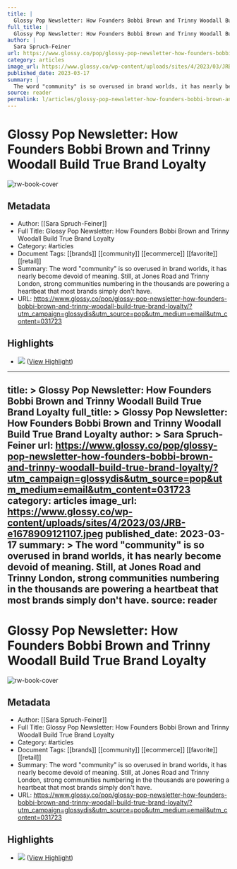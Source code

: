 ```yaml
---
title: |
  Glossy Pop Newsletter: How Founders Bobbi Brown and Trinny Woodall Build True Brand Loyalty
full_title: |
  Glossy Pop Newsletter: How Founders Bobbi Brown and Trinny Woodall Build True Brand Loyalty
author: |
  Sara Spruch-Feiner
url: https://www.glossy.co/pop/glossy-pop-newsletter-how-founders-bobbi-brown-and-trinny-woodall-build-true-brand-loyalty/?utm_campaign=glossydis&utm_source=pop&utm_medium=email&utm_content=031723
category: articles
image_url: https://www.glossy.co/wp-content/uploads/sites/4/2023/03/JRB-e1678909121107.jpeg
published_date: 2023-03-17
summary: |
  The word "community" is so overused in brand worlds, it has nearly become devoid of meaning. Still, at Jones Road and Trinny London, strong communities numbering in the thousands are powering a heartbeat that most brands simply don't have.
source: reader
permalink: l/articles/glossy-pop-newsletter-how-founders-bobbi-brown-and-trinny-woodall-build-true-brand-loyalty
---
```

# Glossy Pop Newsletter: How Founders Bobbi Brown and Trinny Woodall Build True Brand Loyalty

![rw-book-cover](https://www.glossy.co/wp-content/uploads/sites/4/2023/03/JRB-e1678909121107.jpeg)

## Metadata
- Author: [[Sara Spruch-Feiner]]
- Full Title: Glossy Pop Newsletter: How Founders Bobbi Brown and Trinny Woodall Build True Brand Loyalty
- Category: #articles
- Document Tags: [[brands]] [[community]] [[ecommerce]] [[favorite]] [[retail]] 
- Summary: The word "community" is so overused in brand worlds, it has nearly become devoid of meaning. Still, at Jones Road and Trinny London, strong communities numbering in the thousands are powering a heartbeat that most brands simply don't have.
- URL: https://www.glossy.co/pop/glossy-pop-newsletter-how-founders-bobbi-brown-and-trinny-woodall-build-true-brand-loyalty/?utm_campaign=glossydis&utm_source=pop&utm_medium=email&utm_content=031723

## Highlights
- ![](https://www.glossy.co/wp-content/uploads/sites/4/2023/03/Screen-Shot-2023-03-17-at-10.43.33-AM.png?w=922) ([View Highlight](https://read.readwise.io/read/01gww2mq8vyw4jg1rw4c9egh8k))


---
title: >
  Glossy Pop Newsletter: How Founders Bobbi Brown and Trinny Woodall Build True Brand Loyalty
full_title: >
  Glossy Pop Newsletter: How Founders Bobbi Brown and Trinny Woodall Build True Brand Loyalty
author: >
  Sara Spruch-Feiner
url: https://www.glossy.co/pop/glossy-pop-newsletter-how-founders-bobbi-brown-and-trinny-woodall-build-true-brand-loyalty/?utm_campaign=glossydis&utm_source=pop&utm_medium=email&utm_content=031723
category: articles
image_url: https://www.glossy.co/wp-content/uploads/sites/4/2023/03/JRB-e1678909121107.jpeg
published_date: 2023-03-17
summary: >
  The word "community" is so overused in brand worlds, it has nearly become devoid of meaning. Still, at Jones Road and Trinny London, strong communities numbering in the thousands are powering a heartbeat that most brands simply don't have.
source: reader
---
# Glossy Pop Newsletter: How Founders Bobbi Brown and Trinny Woodall Build True Brand Loyalty

![rw-book-cover](https://www.glossy.co/wp-content/uploads/sites/4/2023/03/JRB-e1678909121107.jpeg)

## Metadata
- Author: [[Sara Spruch-Feiner]]
- Full Title: Glossy Pop Newsletter: How Founders Bobbi Brown and Trinny Woodall Build True Brand Loyalty
- Category: #articles
- Document Tags: [[brands]] [[community]] [[ecommerce]] [[favorite]] [[retail]] 
- Summary: The word "community" is so overused in brand worlds, it has nearly become devoid of meaning. Still, at Jones Road and Trinny London, strong communities numbering in the thousands are powering a heartbeat that most brands simply don't have.
- URL: https://www.glossy.co/pop/glossy-pop-newsletter-how-founders-bobbi-brown-and-trinny-woodall-build-true-brand-loyalty/?utm_campaign=glossydis&utm_source=pop&utm_medium=email&utm_content=031723

## Highlights
- ![](https://www.glossy.co/wp-content/uploads/sites/4/2023/03/Screen-Shot-2023-03-17-at-10.43.33-AM.png?w=922) ([View Highlight](https://read.readwise.io/read/01gww2mq8vyw4jg1rw4c9egh8k))



